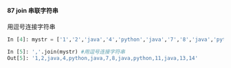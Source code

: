 #### 87 join 串联字符串

用逗号连接字符串

```python
In [4]: mystr = ['1','2','java','4','python','java','7','8','java','python','11','java','13','14']

In [5]: ','.join(mystr) #用逗号连接字符串
Out[5]: '1,2,java,4,python,java,7,8,java,python,11,java,13,14'
```